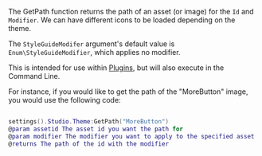 The GetPath function returns the path of an asset (or image) for the `Id` and `Modifier`. We can have different icons to be loaded depending on the theme.

The `StyleGuideModifer` argument's default value is `Enum\StyleGuideModifier`, which applies no modifier.

This is intended for use within [Plugins](https://developer.roblox.com/api-reference/class/Plugin), but will also execute in the Command Line.

For instance, if you would like to get the path of the "MoreButton" image, you would use the following code:

```lua

settings().Studio.Theme:GetPath("MoreButton")
@param assetid The asset id you want the path for
@param modifier The modifier you want to apply to the specified asset
@returns The path of the id with the modifier